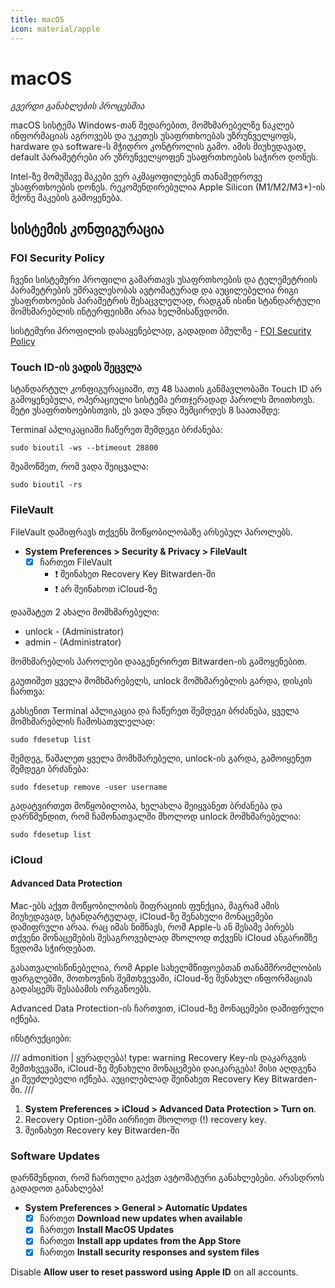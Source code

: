 ```yaml
---
title: macOS
icon: material/apple
---
```


# macOS

_გვერდი განახლების პროცესშია_

macOS სისტემა Windows-თან შედარებით, მომხმარებელზე ნაკლებ ინფორმაციას აგროვებს და უკეთეს
უსაფრთხოებას უზრუნველყოფს, hardware და software-ს მჭიდრო კონტროლის გამო. ამის მიუხედავად,
default პარამეტრები არ უზრუნველყოფენ უსაფრთხოების საჭირო დონეს.

Intel-ზე მომუშავე მაკები ვერ აკმაყოფილებენ თანამედროვე უსაფრთხოების დონეს. რეკომენდირებულია
Apple Silicon (M1/M2/M3+)-ის მქონე მაკების გამოყენება.


## სისტემის კონფიგურაცია

### FOI Security Policy

ჩვენი სისტემური პროფილი გამართავს უსაფრთხოების და ტელემეტრიის პარამეტრების უმრავლესობას ავტომატურად
და აუცილებელია რიგი უსაფრთხოების პარამეტრის შესაცვლელად, რადგან ისინი სტანდარტული მომხმარებლის
ინტერფეისში არაა ხელმისაწვდომი.

სისტემური პროფილის დასაყენებლად, გადადით ბმულზე - [FOI Security Policy](/policies/#ios)

### Touch ID-ის ვადის შეცვლა

სტანდარტულ კონფიგურაციაში, თუ 48 საათის განმავლობაში Touch ID არ გამოყენებულა, ოპერაციული სისტემა
ერთჯერადად პაროლს მოითხოვს. მეტი უსაფრთხოებისთვის, ეს ვადა უნდა შემცირდეს 8 საათამდე:

Terminal აპლიკაციაში ჩაწერეთ შემდეგი ბრძანება:

```
sudo bioutil -ws --btimeout 28800
```

შეამოწმეთ, რომ ვადა შეიცვალა:

```
sudo bioutil -rs
```

### FileVault

FileVault დაშიფრავს თქვენს მოწყობილობაზე არსებულ პაროლებს.

- **System Preferences > Security & Privacy > FileVault**
    - [x] ჩართეთ FileVault
        - :exclamation: შეინახეთ Recovery Key Bitwarden-ში
        - :exclamation: არ შეინახოთ iCloud-ზე

დაამატეთ 2 ახალი მომხმარებელი:
- unlock - (Administrator)
- admin - (Administrator)

მომხმარებლის პაროლები დააგენერირეთ Bitwarden-ის გამოყენებით.

გაუთიშეთ ყველა მომხმარებელს, unlock მომხმარებლის გარდა, დისკის ჩართვა:

გახსენით Terminal აპლიკაცია და ჩაწერეთ შემდეგი ბრძანება, ყველა მომხმარებლის ჩამოსათვლელად:

```
sudo fdesetup list
```

შემდეგ, წაშალეთ ყველა მომხმარებელი, unlock-ის გარდა, გამოიყენეთ შემდეგი ბრძანება:

```
sudo fdesetup remove -user username
```

გადატვირთეთ მოწყობილობა, ხელახლა შეიყვანეთ ბრძანება და დარწმუნდით, რომ ჩამონათვალში მხოლოდ
unlock მომხმარებელია:

```
sudo fdesetup list
```

### iCloud

#### Advanced Data Protection

Mac-ებს აქვთ მოწყობილობის შიფრაციის ფუნქცია, მაგრამ ამის მიუხედავად, სტანდარტულად,
iCloud-ზე შენახული მონაცემები დაშიფრული არაა. რაც იმას ნიშნავს, რომ Apple-ს ან მესამე პირებს
თქვენი მონაცემების შესაგროვებლად მხოლოდ თქვენს iCloud ანგარიშზე წვდომა სჭირდებათ.

გასათვალისწინებელია, რომ Apple სახელმწიფოებთან თანამშრომლობის ფარგლებში, მოთხოვნის შემთხვევაში,
iCloud-ზე შენახულ ინფორმაციას გადასცემს შესაბამის ორგანოებს.

Advanced Data Protection-ის ჩართვით, iCloud-ზე მონაცემები დაშიფრული იქნება.

ინსტრუქციები:

/// admonition | ყურადღება!
    type: warning
Recovery Key-ის დაკარგვის შემთხვევაში, iCloud-ზე შენახული მონაცემები დაიკარგება! მისი აღდგენა
კი შეუძლებელი იქნება. აუცილებლად შეინახეთ Recovery Key Bitwarden-ში.
///

1. **System Preferences > iCloud > Advanced Data Protection > Turn on**.
2. Recovery Option-ებში აირჩიეთ მხოლოდ (!) recovery key.
3. შეინახეთ Recovery key Bitwarden-ში

### Software Updates

დარწმუნდით, რომ ჩართული გაქვთ ავტომატური განახლებები. არასდროს გადადოთ განახლება!

- **System Preferences > General > Automatic Updates**
    - [x] ჩართეთ **Download new updates when available**
    - [x] ჩართეთ **Install MacOS Updates**
    - [x] ჩართეთ **Install app updates from the App Store**
    - [x] ჩართეთ **Install security responses and system files**

Disable **Allow user to reset password using Apple ID** on all accounts.

